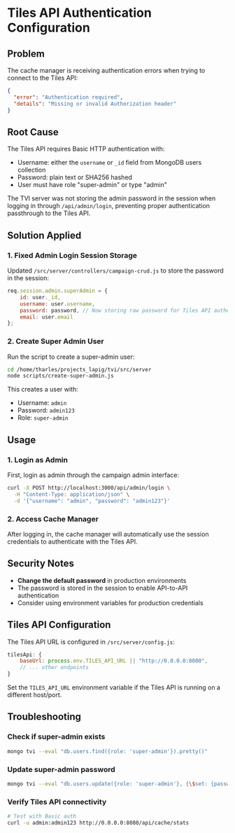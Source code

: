 # Tiles API Authentication Configuration

## Problem
The cache manager is receiving authentication errors when trying to connect to the Tiles API:
```json
{
  "error": "Authentication required",
  "details": "Missing or invalid Authorization header"
}
```

## Root Cause
The Tiles API requires Basic HTTP authentication with:
- Username: either the `username` or `_id` field from MongoDB users collection
- Password: plain text or SHA256 hashed
- User must have role "super-admin" or type "admin"

The TVI server was not storing the admin password in the session when logging in through `/api/admin/login`, preventing proper authentication passthrough to the Tiles API.

## Solution Applied

### 1. Fixed Admin Login Session Storage
Updated `/src/server/controllers/campaign-crud.js` to store the password in the session:

```javascript
req.session.admin.superAdmin = {
    id: user._id,
    username: user.username,
    password: password, // Now storing raw password for Tiles API authentication
    email: user.email
};
```

### 2. Create Super Admin User
Run the script to create a super-admin user:

```bash
cd /home/tharles/projects_lapig/tvi/src/server
node scripts/create-super-admin.js
```

This creates a user with:
- Username: `admin`
- Password: `admin123`
- Role: `super-admin`

## Usage

### 1. Login as Admin
First, login as admin through the campaign admin interface:

```bash
curl -X POST http://localhost:3000/api/admin/login \
  -H "Content-Type: application/json" \
  -d '{"username": "admin", "password": "admin123"}'
```

### 2. Access Cache Manager
After logging in, the cache manager will automatically use the session credentials to authenticate with the Tiles API.

## Security Notes
- **Change the default password** in production environments
- The password is stored in the session to enable API-to-API authentication
- Consider using environment variables for production credentials

## Tiles API Configuration
The Tiles API URL is configured in `/src/server/config.js`:

```javascript
tilesApi: {
    baseUrl: process.env.TILES_API_URL || "http://0.0.0.0:8080",
    // ... other endpoints
}
```

Set the `TILES_API_URL` environment variable if the Tiles API is running on a different host/port.

## Troubleshooting

### Check if super-admin exists
```bash
mongo tvi --eval "db.users.find({role: 'super-admin'}).pretty()"
```

### Update super-admin password
```bash
mongo tvi --eval "db.users.update({role: 'super-admin'}, {\$set: {password: 'newpassword'}})"
```

### Verify Tiles API connectivity
```bash
# Test with Basic auth
curl -u admin:admin123 http://0.0.0.0:8080/api/cache/stats
```